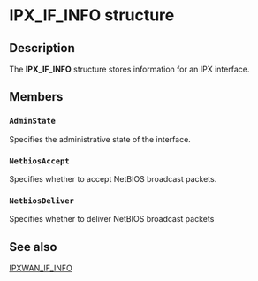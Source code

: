 # IPX_IF_INFO structure

## Description

The
**IPX_IF_INFO** structure stores information for an IPX interface.

## Members

### `AdminState`

Specifies the administrative state of the interface.

### `NetbiosAccept`

Specifies whether to accept NetBIOS broadcast packets.

### `NetbiosDeliver`

Specifies whether to deliver NetBIOS broadcast packets

## See also

[IPXWAN_IF_INFO](https://learn.microsoft.com/windows/desktop/api/ipxrtdef/ns-ipxrtdef-ipxwan_if_info)